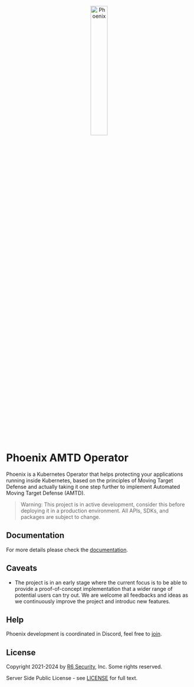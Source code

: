 <p align="center">
  <img alt="Phoenix", src="docs/img/phoenix-logo.png" width="30%" height="30%"></br>
</p>

# Phoenix AMTD Operator

Phoenix is a Kubernetes Operator that helps protecting your applications running inside Kubernetes, based on the principles of Moving Target Defense and actually taking it one step further to implement Automated Moving Target Defense (AMTD).

> Warning: This project is in active development, consider this before deploying it in a production environment.  All APIs, SDKs, and packages are subject to change.

## Documentation

For more details please check the [documentation](docs/README.md).

## Caveats

* The project is in an early stage where the current focus is to be able to provide a proof-of-concept implementation that a wider range of potential users can try out. We are welcome all feedbacks and ideas as we continuously improve the project and introduc new features.

## Help

Phoenix development is coordinated in Discord, feel free to [join](https://discord.gg/zMt663CG).

## License

Copyright 2021-2024 by [R6 Security](https://www.r6security.com), Inc. Some rights reserved.

Server Side Public License - see [LICENSE](/LICENSE) for full text.
